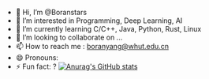 - 👋 Hi, I’m @Boranstars
- 👀 I’m interested in Programming, Deep Learning, AI
- 🌱 I’m currently learning C/C++, Java, Python, Rust, Linux
- 💞️ I’m looking to collaborate on ...
- 📫 How to reach me : boranyang@whut.edu.cn
- 😄 Pronouns: <TO do>
- ⚡ Fun fact: ?
[![Anurag's GitHub stats](https://github-readme-stats.vercel.app/api?username=Boranstars&show_icons=true)](https://github.com/anuraghazra/github-readme-stats)
<!---
Boranstars/Boranstars is a ✨ special ✨ repository because its `README.md` (this file) appears on your GitHub profile.
You can click the Preview link to take a look at your changes.
--->
